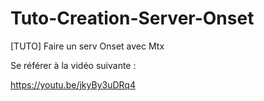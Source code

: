# Tuto-Creation-Server-Onset


[TUTO] Faire un serv Onset avec Mtx


Se référer à la vidéo suivante : 


https://youtu.be/jkyBy3uDRq4
